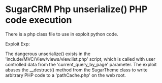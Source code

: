 # SugarCRM Php unserialize() PHP code execution

There is a php class file to use in exploit python code.

Exploit Exp:

The dangerous unserialize() exists in the 'include/MVC/View/views/view.list.php' script, which is called with user controlled data from the 'current_query_by_page'
parameter. The exploit abuses the __destruct() method from the SugarTheme class to write arbitrary PHP code to a 'pathCache.php' on the web root.
